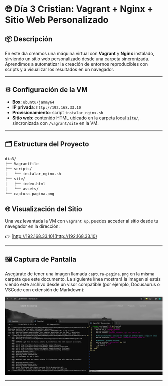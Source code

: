 # 🌐 Día 3 Cristian: Vagrant + Nginx + Sitio Web Personalizado

## 📦 Descripción

En este día creamos una máquina virtual con **Vagrant** y **Nginx** instalado, sirviendo un sitio web personalizado desde una carpeta sincronizada. Aprendimos a automatizar la creación de entornos reproducibles con scripts y a visualizar los resultados en un navegador.

---

## ⚙️ Configuración de la VM

- **Box**: `ubuntu/jammy64`
- **IP privada**: `http://192.168.33.10`
- **Provisionamiento**: script `instalar_nginx.sh`
- **Sitio web**: contenido HTML ubicado en la carpeta local `site/`, sincronizada con `/vagrant/site` en la VM.

---

## 🗂️ Estructura del Proyecto

```
dia3/
├── Vagrantfile
├── scripts/
│   └── instalar_nginx.sh
├── site/
│   ├── index.html
│   └── assets/
└── captura-pagina.png
```


## 🌐 Visualización del Sitio

Una vez levantada la VM con `vagrant up`, puedes acceder al sitio desde tu navegador en la dirección:

👉 [http://192.168.33.10](http://192.168.33.10)

---

## 🖼️ Captura de Pantalla

Asegúrate de tener una imagen llamada `captura-pagina.png` en la misma carpeta que este documento. La siguiente línea mostrará la imagen si estás viendo este archivo desde un visor compatible (por ejemplo, Docusaurus o VSCode con extensión de Markdown):

![Sitio corriendo en Nginx](./dia3/captura-pagina.png)

---
